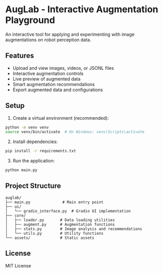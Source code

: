 # AugLab - Interactive Augmentation Playground

An interactive tool for applying and experimenting with image augmentations on robot perception data.

## Features

- Upload and view images, videos, or JSONL files
- Interactive augmentation controls
- Live preview of augmented data
- Smart augmentation recommendations
- Export augmented data and configurations

## Setup

1. Create a virtual environment (recommended):
```bash
python -m venv venv
source venv/bin/activate  # On Windows: venv\Scripts\activate
```

2. Install dependencies:
```bash
pip install -r requirements.txt
```

3. Run the application:
```bash
python main.py
```

## Project Structure

```
auglab/
├── main.py              # Main entry point
├── ui/
│   └── gradio_interface.py  # Gradio UI implementation
├── core/
│   ├── loader.py       # Data loading utilities
│   ├── augment.py      # Augmentation functions
│   ├── stats.py        # Image analysis and recommendations
│   └── utils.py        # Utility functions
└── assets/             # Static assets
```

## License

MIT License 